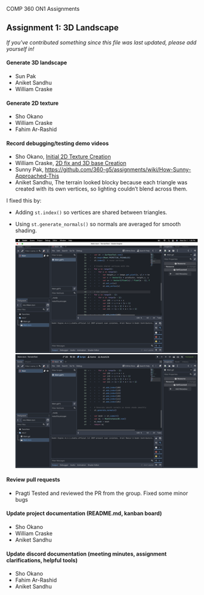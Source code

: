 COMP 360 ON1 Assignments


## Assignment 1: 3D Landscape
*If you've contributed something since this file was last updated, please add yourself in!*

#### Generate 3D landscape
- Sun Pak
- Aniket Sandhu
- William Craske
#### Generate 2D texture
- Sho Okano
- William Craske
- Fahim Ar-Rashid
#### Record debugging/testing demo videos
- Sho Okano, [Initial 2D Texture Creation](https://youtu.be/Hb5TNBVI_qE)
- William Craske, [2D fix and 3D base Creation](youtube.com/watch?v=Jn8QvWzMxn8&feature=youtu.be)
- Sunny Pak, https://github.com/360-g5/assignments/wiki/How-Sunny-Approached-This
- Aniket Sandhu,
  The terrain looked blocky because each triangle was created with its own vertices, so lighting couldn’t blend across them.  

I fixed this by:
- Adding `st.index()` so vertices are shared between triangles.
- Using `st.generate_normals()` so normals are averaged for smooth shading.

  ![Smoothing Fix](assets/smooth_fix.png)
  ![Smoothing Fix](assets/smooth_fix2.png)

#### Review pull requests
- Pragti
  Tested and reviewed the PR from the group. Fixed some minor bugs
#### Update project documentation (README.md, kanban board)
- Sho Okano
- William Craske
- Aniket Sandhu
#### Update discord documentation (meeting minutes, assignment clarifications, helpful tools) 
- Sho Okano
- Fahim Ar-Rashid
- Aniket Sandhu
